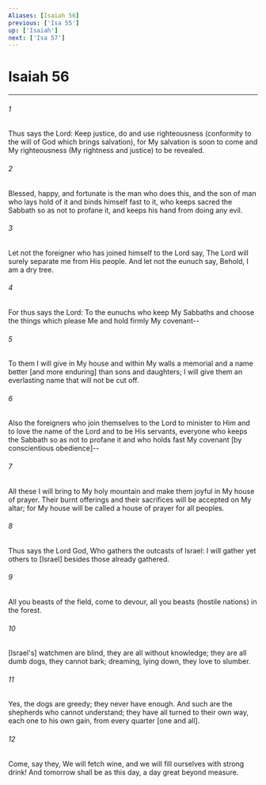 ```yaml
---
Aliases: [Isaiah 56]
previous: ['Isa 55']
up: ['Isaiah']
next: ['Isa 57']
---
```

# Isaiah 56

***














###### 1 






Thus says the Lord: Keep justice, do and use righteousness (conformity to the will of God which brings salvation), for My salvation is soon to come and My righteousness (My rightness and justice) to be revealed. 













###### 2 






Blessed, happy, and fortunate is the man who does this, and the son of man who lays hold of it and binds himself fast to it, who keeps sacred the Sabbath so as not to profane it, and keeps his hand from doing any evil. 













###### 3 






Let not the foreigner who has joined himself to the Lord say, The Lord will surely separate me from His people. And let not the eunuch say, Behold, I am a dry tree. 













###### 4 






For thus says the Lord: To the eunuchs who keep My Sabbaths and choose the things which please Me and hold firmly My covenant-- 













###### 5 






To them I will give in My house and within My walls a memorial and a name better [and more enduring] than sons and daughters; I will give them an everlasting name that will not be cut off. 













###### 6 






Also the foreigners who join themselves to the Lord to minister to Him and to love the name of the Lord and to be His servants, everyone who keeps the Sabbath so as not to profane it and who holds fast My covenant [by conscientious obedience]-- 













###### 7 






All these I will bring to My holy mountain and make them joyful in My house of prayer. Their burnt offerings and their sacrifices will be accepted on My altar; for My house will be called a house of prayer for all peoples. 













###### 8 






Thus says the Lord God, Who gathers the outcasts of Israel: I will gather yet others to [Israel] besides those already gathered. 













###### 9 






All you beasts of the field, come to devour, all you beasts (hostile nations) in the forest. 













###### 10 






[Israel's] watchmen are blind, they are all without knowledge; they are all dumb dogs, they cannot bark; dreaming, lying down, they love to slumber. 













###### 11 






Yes, the dogs are greedy; they never have enough. And such are the shepherds who cannot understand; they have all turned to their own way, each one to his own gain, from every quarter [one and all]. 













###### 12 






Come, say they, We will fetch wine, and we will fill ourselves with strong drink! And tomorrow shall be as this day, a day great beyond measure.
